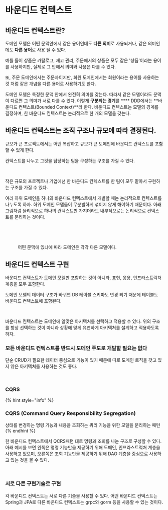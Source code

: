 # 바운디드 컨텍스트

## 바운디드 컨텍스트란?

도메인 모델은 어떤 문맥안에서 같은 용어인데도 **다른 의미**로 사용되거나, 같은 의미인데도 **다른 용어**로 사용 될 수 있다.&#x20;

예를 들어 상품은 카탈로그, 재고 관리, 주문에서의 상품은 모두 같은 '상품'이라는 용어를 사용하지만, 실제로 그 안에서 의미와 사용은 다를 수 있다.&#x20;

또, 주문 도메인에서는 주문자이지만, 회원 도메인에서는 회원이라는 용어를 사용하는 것 처럼 같은 개념을 다른 용어로 사용하기도 한다.

도메인 모델은 특정한 문맥 안에서 완전히 의미를 갖는다. 따라서 같은 모델이라도 문맥이 다르면 그 의미가 서로 다를 수 있다.  이렇게 **구분되는 경계**를 **** DDD에서는 **바운디드 컨텍스트(Bounded Context)**라 한다. 바운디드 컨텍스트는 모델의 경계를 결정하며, 한 바운디드 컨텍스트는 논리적으로 한 개의 모델을 갖는다.&#x20;



## 바운디드 컨텍스트는 조직 구조나 규모에 따라 결정된다.

규모가 큰 프로젝트에서는 어떤 복잡하고 규모가 큰 도메인에 바운디드 컨텍스트를 포함할 수 있게 한다.&#x20;

컨텍스트를 나누고 그것을 담당하는 팀을 구성하는 구조를 가질 수 있다.

<figure><img src="../../../.gitbook/assets/스크린샷 2023-02-14 오전 11.44.38.png" alt=""><figcaption></figcaption></figure>

작은 규모의 프로젝트나 기업에선 한 바운디드 컨텍스트를 한 팀이 모두 맡아서 구현하는 구조를 가질 수 있다.

여러 하위 도메인을 하나의 바운디드 컨텍스트에서 개발할 때는 논리적으로 컨텍스트를 나누도록 하자. 하위 도메인 모델들이 무분별하게 섞이지 않게 해야하기 때문이다. 아래 그림처럼 물리적으로 하나의 컨텍스트만 가지더라도 내부적으로는 논리적으로 컨텍스트를 분리하는 것이다.

<figure><img src="../../../.gitbook/assets/스크린샷 2023-02-14 오전 11.26.54.png" alt=""><figcaption></figcaption></figure>

<figure><img src="../../../.gitbook/assets/스크린샷 2023-02-14 오전 11.28.39.png" alt=""><figcaption><p>어떤 문맥에 있냐에 따라 도메인은 각각 다른 모델이다.</p></figcaption></figure>



## 바운디드 컨텍스트 구현&#x20;

바운디드 컨텍스트가 도메인 모델만 포함하는 것이 아니라, 표현, 응용, 인프라스트럭처 계층을 모두 포함한다.&#x20;

도메인 모델의 데이터 구조가 바뀌면 DB 테이블 스키마도 변경 되기 때문에 테이블도 바운디드 컨텍스트에 포함된다.

<figure><img src="../../../.gitbook/assets/스크린샷 2023-02-14 오전 11.32.35.png" alt=""><figcaption></figcaption></figure>

바운디드 컨텍스트는 도메인에 알맞은 아키텍처를 선택하고 적용할 수 있다. 위의 구조를 항상 선택하는 것이 아니라 상황에 맞게 유연하게 아키텍처를 설계하고 적용하도록 하자.



### 모든 바운디드 컨텍스트를 반드시 도메인 주도로 개발할 필요는 없다

단순 CRUD가 필요한 데이터 중심으로 기능이 있기 때문에 따로 도메인 로직을 갖고 있지 않은 아키텍처를 사용하는 것도 좋다.

<figure><img src="../../../.gitbook/assets/스크린샷 2023-02-14 오전 11.48.39.png" alt=""><figcaption></figcaption></figure>

### CQRS

{% hint style="info" %}
### CQRS (Command Query Responsibility Segregation)

상태를 변경하는 명령 기능과 내용을 조회하는 쿼리 기능을 위한 모델을 분리하는 패턴&#x20;
{% endhint %}

한 바운디드 컨텍스트에서 QCRS패턴 대로 명령과 조회를 나눈 구조로 구성할 수 있다. 아래 예시를 보면 왼쪽은 명령 기능만을 제공하기 위해 도메인, 인프라스트럭처 계층을 사용하고 있으며, 오른쪽은 조회 기능만을 제공하기 위해 DAO 계층을 중심으로 사용하고 있는 것을 볼 수 있다.

<figure><img src="../../../.gitbook/assets/스크린샷 2023-02-14 오전 11.51.44.png" alt=""><figcaption></figcaption></figure>

### 서로 다른 구현기술로 구현

각 바운디드 컨텍스트는 서로 다른 기술을 사용할 수 있다. 어떤 바운디드 컨텍스트는 Spring과 JPA로 다른 바운디드 컨텍스트는 grpc와 gorm 등을 사용할 수 있는 것이다.



##

